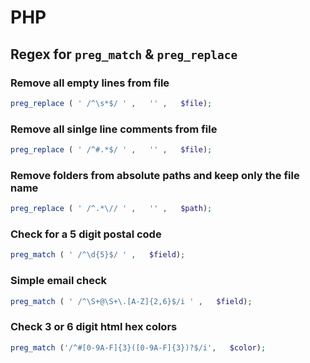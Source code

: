 # PHP
## Regex for `preg_match` & `preg_replace`

### Remove all empty lines from file
```php
preg_replace ( ' /^\s*$/ ' ,   '' ,   $file);
```

### Remove all sinlge line comments from file
```php
preg_replace ( ' /^#.*$/ ' ,   '' ,   $file);
```

### Remove folders from absolute paths and keep only the file name
```php
preg_replace ( ' /^.*\// ' ,   '' ,   $path);
```

### Check for a 5 digit postal code
```php
preg_match ( ' /^\d{5}$/ ' ,   $field);
```

### Simple email check
```php
preg_match ( ' /^\S+@\S+\.[A-Z]{2,6}$/i ' ,   $field);
```

### Check 3 or 6 digit html hex colors
```php
preg_match ('/^#[0-9A-F]{3}([0-9A-F]{3})?$/i',   $color);
```
